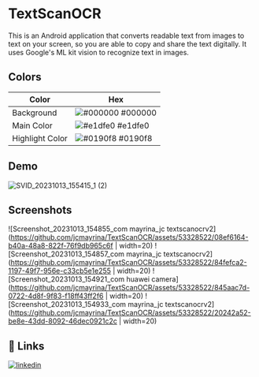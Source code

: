 # TextScanOCR

This is an Android application that converts readable text from images to text on your screen, so you are able to copy and share the text digitally.
It uses Google's ML kit vision to recognize text in images.


## Colors

| Color             | Hex                                                                |
| ----------------- | ------------------------------------------------------------------ |
| Background | ![#000000](https://via.placeholder.com/10/000000?text=+) #000000 |
| Main Color | ![#e1dfe0](https://via.placeholder.com/10/e1dfe0?text=+) #e1dfe0 |
| Highlight Color | ![#0190f8](https://via.placeholder.com/10/0190f8?text=+) #0190f8 |


## Demo

![SVID_20231013_155415_1 (2)](https://github.com/jcmayrina/TextScanOCR/assets/53328522/c6e4e5f5-1aa2-4b33-985e-9266f3a5fc74)


## Screenshots

![Screenshot_20231013_154855_com mayrina_jc textscanocrv2](https://github.com/jcmayrina/TextScanOCR/assets/53328522/08ef6164-b40a-48a8-822f-76f9db965c6f | width=20)
![Screenshot_20231013_154857_com mayrina_jc textscanocrv2](https://github.com/jcmayrina/TextScanOCR/assets/53328522/84fefca2-1197-49f7-956e-c33cb5e1e255 | width=20)
![Screenshot_20231013_154921_com huawei camera](https://github.com/jcmayrina/TextScanOCR/assets/53328522/845aac7d-0722-4d8f-9f83-f18ff43ff2f6 | width=20)
![Screenshot_20231013_154933_com mayrina_jc textscanocrv2](https://github.com/jcmayrina/TextScanOCR/assets/53328522/20242a52-be8e-43dd-8092-46dec0921c2c | width=20)


## 🔗 Links
[![linkedin](https://img.shields.io/badge/linkedin-0A66C2?style=for-the-badge&logo=linkedin&logoColor=white)](https://www.linkedin.com/in/jcmayrina/)

